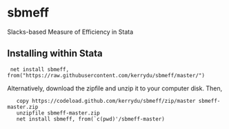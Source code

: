 # sbmeff
 Slacks-based Measure of Efficiency in Stata
 
## Installing within Stata

```
 net install sbmeff, from("https://raw.githubusercontent.com/kerrydu/sbmeff/master/")
```

 Alternatively, download the zipfile and unzip it to your computer disk. Then,
```
   copy https://codeload.github.com/kerrydu/sbmeff/zip/master sbmeff-master.zip
   unzipfile sbmeff-master.zip
   net install sbmeff, from(`c(pwd)'/sbmeff-master)
```
